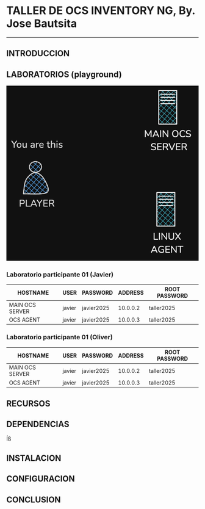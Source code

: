 # TALLER DE OCS INVENTORY NG, By. Jose Bautsita

----

## INTRODUCCION 


## LABORATORIOS (playground)

![Lab](./lab2.png)


### Laboratorio participante 01 (Javier)

| HOSTNAME           | USER    | PASSWORD   | ADDRESS   | ROOT PASSWORD |
|--------------------|---------|------------|-----------|---------------|
| MAIN OCS SERVER    | javier  | javier2025 | 10.0.0.2  | taller2025    |
| OCS AGENT          | javier  | javier2025 | 10.0.0.3  | taller2025    |

### Laboratorio participante 01 (Oliver)

| HOSTNAME           | USER    | PASSWORD   | ADDRESS   | ROOT PASSWORD |
|--------------------|---------|------------|-----------|---------------|
| MAIN OCS SERVER    | javier  | javier2025 | 10.0.0.2  | taller2025    |
| OCS AGENT          | javier  | javier2025 | 10.0.0.3  | taller2025    |


## RECURSOS


## DEPENDENCIAS
Íß
## INSTALACION

## CONFIGURACION


## CONCLUSION